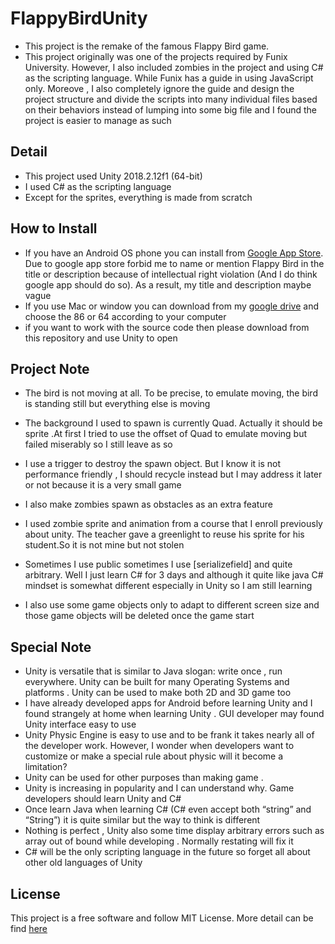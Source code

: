# FlappyBirdUnity
- This project is the remake of the famous Flappy Bird game.
- This project originally was one of the projects required by Funix University. However, I also included zombies in the project and using C# as the scripting language. While Funix has a guide in using JavaScript only. Moreove , I also completely ignore the guide and design the project structure and divide the scripts into many individual files based on their behaviors instead of lumping into some big file and I found the project is easier to manage as such


## Detail
- This project used Unity 2018.2.12f1 (64-bit)
- I used C# as the scripting language 
- Except for the sprites, everything is made from scratch


## How to Install
- If you have an Android OS phone you can install from [Google App Store](https://play.google.com/store/apps/details?id=com.se00409x.FlappyBirdAssignment).
Due to google app store forbid me to name or mention Flappy Bird in the title or description because of intellectual right violation (And I do think google app should do so). As a result, my title and description maybe vague
- If you use Mac or window you can download from my [google drive](https://drive.google.com/drive/folders/1dQdVpYWsO4jX_oZYUgxrap_DHrltOiWQ?usp=sharing) and choose the 86 or 64 according to your computer
- if you want to work with the source code then please download from this repository and use Unity to open

## Project Note
- The bird is not moving at all. To be precise, to emulate moving, the bird is standing still but everything else is moving
- The background I used to spawn is currently Quad. Actually it should be sprite .At first I tried to use the offset of Quad to emulate moving but failed miserably so I still leave as so

- I use a trigger to destroy the spawn object. But I know it is not performance friendly , I should recycle instead but I may address it later or not because it is a very small game

- I also make zombies spawn as obstacles as an extra feature

- I used zombie sprite and animation from a course that I enroll previously about unity. The teacher gave a greenlight to reuse his sprite for his student.So it is not mine but not stolen

- Sometimes I use public sometimes I use [serializefield] and quite arbitrary. Well I just learn C# for 3 days and although it quite like java C# mindset is somewhat different especially in Unity so I am still learning

- I also use some game objects only to adapt to different screen size and those game objects will be deleted once the game start


## Special Note
-	Unity is versatile that is similar to Java slogan: write once , run everywhere. Unity can be built for many Operating Systems and platforms . Unity can be used to make both 2D and 3D game too
-	I have already developed apps for Android before learning Unity and I found strangely at home when learning Unity . GUI developer may found Unity interface easy to use 
-	Unity Physic Engine is easy to use and to be frank it takes nearly all of the developer work. However, I wonder when developers want to customize or make a special rule about physic will it become a limitation?
-	Unity can be used for other purposes than making game .
-	Unity is increasing in popularity and I can understand why. Game developers should learn Unity and C# 
-	Once learn Java when learning C# (C# even accept both “string” and “String”) it is quite similar but the way to think is different 
-	Nothing is perfect , Unity also some time display arbitrary errors such as array out of bound while developing . Normally restating will fix it 
-	C# will be the only scripting language in the future so forget all about other old languages of Unity   
 

## License 
This project is a free software and follow MIT License. More detail can be find [here](https://github.com/JimmyYouhei/FlappyBirdUnity/blob/master/LICENSE.MD)

